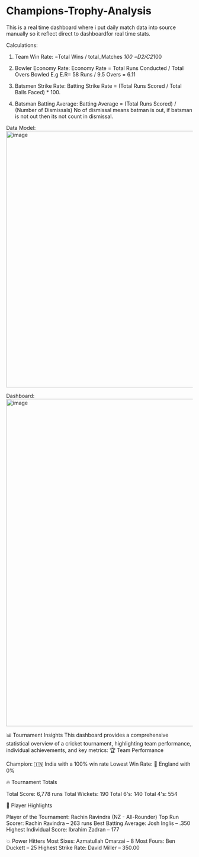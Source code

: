 # Champions-Trophy-Analysis
This is a real time dashboard where i put daily match data into source manually so it reflect direct to dashboardfor real time stats.

Calculations:
1.	Team Win Rate:
=Total Wins / total_Matches *100
=D2/C2*100

2.	Bowler Economy Rate:
Economy Rate = Total Runs Conducted / Total Overs Bowled
E.g  E.R= 58 Runs / 9.5 Overs = 6.11

3.	Batsmen Strike Rate:
Batting Strike Rate = (Total Runs Scored / Total Balls Faced) * 100.

4.	Batsman Batting Average:
Batting Average = (Total Runs Scored) / (Number of Dismissals)
No of dismissal means batman is out, if batsman is not out then its not count in dismissal.



Data Model:
<img width="1453" height="692" alt="image" src="https://github.com/user-attachments/assets/71ae4123-58c7-4cba-bb2e-9717d4f399e4" />

 
Dashboard: 
<img width="1563" height="883" alt="image" src="https://github.com/user-attachments/assets/c404acb8-e15c-4d48-8f9c-5de553c13899" />




📊 Tournament Insights
This dashboard provides a comprehensive statistical overview of a cricket tournament, highlighting team performance, individual achievements, and key metrics:
🏆 Team Performance

Champion: 🇮🇳 India with a 100% win rate
Lowest Win Rate: 🏴 England with 0%

🔥 Tournament Totals

Total Score: 6,778 runs
Total Wickets: 190
Total 6's: 140
Total 4's: 554

🌟 Player Highlights

Player of the Tournament: Rachin Ravindra (NZ - All-Rounder)
Top Run Scorer: Rachin Ravindra – 263 runs
Best Batting Average: Josh Inglis – .350
Highest Individual Score: Ibrahim Zadran – 177

💥 Power Hitters
Most Sixes: Azmatullah Omarzai – 8
Most Fours: Ben Duckett – 25
Highest Strike Rate: David Miller – 350.00

